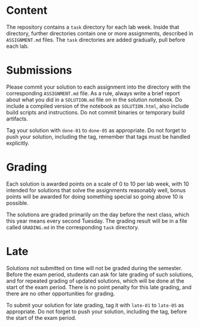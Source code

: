 # Content

The repository contains a `task` directory for each lab week.
Inside that directory, further directories contain one or
more assignments, described in `ASSIGNMENT.md` files.
The `task` directories are added gradually,
pull before each lab.

# Submissions

Please commit your solution to each assignment into the directory with the corresponding `ASSIGNMENT.md` file.
As a rule, always write a brief report about what you did in a `SOLUTION.md` file on in the solution notebook.
Do include a compiled version of the notebook as `SOLUTION.html`, also include build scripts and instructions.
Do not commit binaries or temporary build artifacts.

Tag your solution with `done-01` to `done-05` as appropriate.
Do not forget to push your solution, including the tag,
remember that tags must be handled explicitly.

# Grading

Each solution is awarded points on a scale of 0 to 10 per lab week,
with 10 intended for solutions that solve the assignments reasonably well,
bonus points will be awarded for doing something special so going above 10 is possible.

The solutions are graded primarily on the day before the next class,
which this year means every second Tuesday. The grading result
will be in a file called `GRADING.md` in the corresponding
`task` directory.

# Late

Solutions not submitted on time will not be graded during the semester.
Before the exam period, students can ask for late grading of such
solutions, and for repeated grading of updated solutions, which
will be done at the start of the exam period. There is
no point penalty for this late grading, and there are
no other opportunities for grading.

To submit your solution for late grading, tag it with `late-01` to `late-05` as appropriate.
Do not forget to push your solution, including the tag, before the start of the exam period.
